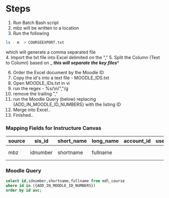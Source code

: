 # Steps 

1.  Run Batch Bash script
2. mbz will be written to a location 
3. Run the following 
```bash 
ls - m  > COURSEEXPORT.txt
```
which will generate a comma separated file  
4. Import the txt file into Excel delimited on the ","
5. Split the Column (Text to Column) based on _
***this will separate the key files****

6. Order the Excel document by the Moodle ID
7. Copy the id's into a text file - MOODLE_IDS.txt
8. Open MOODLE_IDs.txt in vi
9. run the regex - %s/\n/","/g
10. remove the trailing ","
11. run the Moodle Query (below) replacing {ADD_IN_MOODLE_ID_NUMBERS} with the listing ID
12.  Merge into Excel..
13.  Finished.. 

### Mapping Fields for Instructure Canvas

| source | sis_id  | short_name | long_name | account_id | user_id | term_id      | 
| ------ | ------- | ---------- | --------- | ---------- | ------- | ------------ | 
| mbz    | idnumber| shortname  | fullname  |            |         |  from source | 

### Moodle Query 

```sql
select id,idnumber,shortname,fullname from mdl_course 
where id in ({ADD_IN_MOODLE_ID_NUMBERS})
order by id asc;
```

